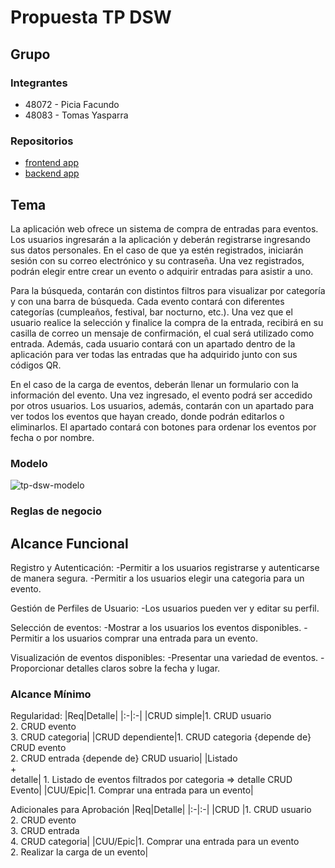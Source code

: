 # Propuesta TP DSW

## Grupo
### Integrantes
* 48072 - Picia Facundo
* 48083 - Tomas Yasparra

### Repositorios
* [frontend app](https://github.com/cufardixx/TP_DSW_2024_3K1/tree/main/Backend)
* [backend app](https://github.com/cufardixx/TP_DSW_2024_3K1/tree/main/Frontend)


## Tema

La aplicación web ofrece un sistema de compra de entradas para eventos. Los usuarios ingresarán a la aplicación y deberán registrarse ingresando sus datos personales. En el caso de que ya estén registrados, iniciarán sesión con su correo electrónico y su contraseña. Una vez registrados, podrán elegir entre crear un evento o adquirir entradas para asistir a uno.

Para la búsqueda, contarán con distintos filtros para visualizar por categoría y con una barra de búsqueda. Cada evento contará con diferentes categorías (cumpleaños, festival, bar nocturno, etc.). Una vez que el usuario realice la selección y finalice la compra de la entrada, recibirá en su casilla de correo un mensaje de confirmación, el cual será utilizado como entrada. Además, cada usuario contará con un apartado dentro de la aplicación para ver todas las entradas que ha adquirido junto con sus códigos QR.

En el caso de la carga de eventos, deberán llenar un formulario con la información del evento. Una vez ingresado, el evento podrá ser accedido por otros usuarios. Los usuarios, además, contarán con un apartado para ver todos los eventos que hayan creado, donde podrán editarlos o eliminarlos. El apartado contará con botones para ordenar los eventos por fecha o por nombre.


### Modelo
![tp-dsw-modelo](https://github.com/user-attachments/assets/d3d93740-65d2-4786-8e4f-14a92e8e169c)


### Reglas de negocio

## Alcance Funcional 

Registro y Autenticación:
-Permitir a los usuarios registrarse y autenticarse de manera segura.
-Permitir a los usuarios elegir una categoria para un evento.

Gestión de Perfiles de Usuario:
-Los usuarios pueden ver y editar su perfil.

Selección de eventos:
-Mostrar a los usuarios los eventos disponibles.
-Permitir a los usuarios comprar una entrada para un evento.

Visualización de eventos disponibles:
-Presentar una variedad de eventos.
-Proporcionar detalles claros sobre la fecha y lugar.

### Alcance Mínimo
Regularidad:
|Req|Detalle|
|:-|:-|
|CRUD simple|1. CRUD usuario<br>2. CRUD evento<br>3. CRUD categoria|
|CRUD dependiente|1. CRUD categoria {depende de} CRUD evento<br>2. CRUD entrada {depende de} CRUD usuario|
|Listado<br>+<br>detalle| 1. Listado de eventos filtrados por categoria => detalle CRUD Evento|
|CUU/Epic|1. Comprar una entrada para un evento|


Adicionales para Aprobación
|Req|Detalle|
|:-|:-|
|CRUD |1. CRUD usuario<br>2. CRUD evento<br>3. CRUD entrada<br>4. CRUD categoria|
|CUU/Epic|1. Comprar una entrada para un evento<br>2. Realizar la carga de un evento|


